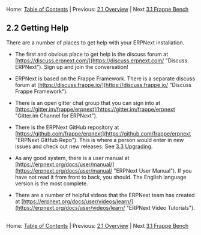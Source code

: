 Home: [Table of Contents](../ "Table of Contents") | Previous: [2.1 Overview](overview "Overview of ERPNext") | Next [3.1 Frappe Bench](../i-u-b/bench "Frappe Bench")

## 2.2 Getting Help

There are a number of places to get help with your ERPNext installation. 

* The first and obvious place to get help is the discuss forum at [https://discuss.erpnext.com/](https://discuss.erpnext.com/ "Discuss ERPNext"). Sign up and join the conversation!

* ERPNext is based on the Frappe Framework. There is a separate discuss forum at [https://discuss.frappe.io/](https://discuss.frappe.io/ "Discuss Frappe Framework").

* There is an open gitter chat group that you can sign into at [https://gitter.im/frappe/erpnext](https://gitter.im/frappe/erpnext "Gitter.im Channel for ERPNext").

* There is the ERPNext GitHub repository at [https://github.com/frappe/erpnext](https://github.com/frappe/erpnext "ERPNext GitHub Repo"). This is where a person would enter in new issues and check out new releases. See [3.3 Upgrading](../i-u-b/upgrade "Upgrading ERPNext").

* As any good system, there is a user manual at [https://erpnext.org/docs/user/manual/](https://erpnext.org/docs/user/manual/ "ERPNext User Manual"). If you have not read it from front to back, you should. The English language version is the most complete.

* There are a number of helpful videos that the ERPNext team has created at [https://erpnext.org/docs/user/videos/learn/](https://erpnext.org/docs/user/videos/learn/ "ERPNext Video Tutorials").<br /><br />

Home: [Table of Contents](../ "Table of Contents") | Previous: [2.1 Overview](overview "Overview of ERPNext") | Next [3.1 Frappe Bench](../i-u-b/bench "Frappe Bench")
